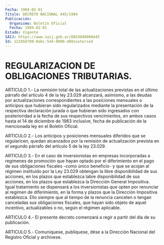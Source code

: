 ```yaml
---
Fecha: 1984-02-01
Título: DECRETO NACIONAL 445/1984
Publicación:
  Organismo: Boletín Oficial
  Fecha: 1984-02-01
Estado: Vigente
SAIJ: https://www.saij.gob.ar/DN19840000445
Id: 123456789-0abc-544-0000-4891soterced
---
```

# REGULARIZACION DE OBLIGACIONES TRIBUTARIAS.

<a id="1"></a>
ARTICULO  1.- La remisión total de las actualizaciones previstas en el último párrafo  del  artículo  4  de  la  ley  23.029 alcanzará, asimismo, a las deudas por actualizaciones correspondientes  a  las posiciones  mensuales  o  anticipos que hubieran sido regularizados mediante la presentación de  la respectiva declaración jurada o que hubieran  sido  ingresados con posterioridad  a  la  fecha  de  sus respectivos vencimientos,  en  ambos casos hasta el 14 de diciembre de 1983 inclusive, fecha de publicación  de la mencionada ley en el Boletín Oficial.

<a id="2"></a>
ARTICULO  2.- Los anticipos y posiciones mensuales diferidos que se regularicen,  quedan  alcanzados  por  la remisión de actualización prevista en el segundo párrafo del artículo  5  de  la  ley 23.029.

<a id="3"></a>
ARTICULO  3.- En el caso de inversionistas en empresas incorporadas a regímenes  de  promoción  que hayan optado por el diferimiento en el pago de sus obligaciones fiscales  -como  único beneficio- y que se  acojan  al  régimen  instituido por la Ley 23.029  obtengan  la libre disponibilidad de sus  acciones, en los plazos que establezca labre disponibilidad de sus acciones,  en los plazos que establezca la Dirección General Impositiva. Igual tratamiento  se dispensará a los   inversionistas  que  opten  por  renunciar  al  regimen    de diferimiento,  en  la  forma  y  plazos que la Dirección Impositiva establezca. Ello siempre que al tiempo    de la renuncia cancelen o tengan canceladas sus obligaciones fiscales,  que hayan sido objeto de  aquel  incentivo,  actualizables  o  no,    según   el  régimen aplicable.

<a id="4"></a>
ARTICULO  4.-  El  presente  decreto comenzará a regir a partir del día de su publicación.

<a id="5"></a>
ARTICULO  5.- Comuníquese, publíquese, dése a la Dirección Nacional del Registro Oficial y archívese.